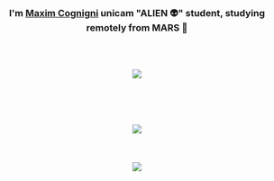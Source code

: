 ### <div align="center">I'm <a href="https://github.com/cognignimaxim">Maxim Cognigni</a> <b>unicam</b> "ALIEN 👽" student,  studying remotely from MARS 🚀</div>
<br/>
<br/>
 
<a href="https://github.com/cognignimaxim"><div align="center"><img src="https://github-readme-stats.vercel.app/api? username=cognignimaxim&hide_title=true&show_icons=true&count_private=true&hide_border=true&theme=transparent" align="center"/></div>
</a>
<br/>  
<br/>
<br/>
<a href="https://open.spotify.com/user/y3ez9fv5qmky5wjk2fp4c0w70?si=e7278e5d6b4a4577&nd=1">
<div align="center"><img src="https://spotify-github-profile.vercel.app/api/view.svg?uid=y3ez9fv5qmky5wjk2fp4c0w70&redirect=true][https://spotify-github-profile.vercel.app/api/view.svg?uid=y3ez9fv5qmky5wjk2fp4c0w70&cover_image=true&theme=novatorem&bar_color=53b14f&bar_color_cover=true"/></div></a>

<br/>
<br/>
<br/>

<a href="https://github.com/cognignimaxim">
<div align="center">
 <img src="https://komarev.com/ghpvc/?username=cognignimaxim&&style=flat-square" align="center"/>
</div>
</a>
